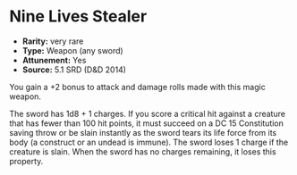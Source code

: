 
# Nine Lives Stealer

* **Rarity:** very rare
* **Type:** Weapon (any sword)
* **Attunement:** Yes
* **Source:** 5.1 SRD (D&D 2014)


You gain a +2 bonus to attack and damage rolls made with this magic weapon.

The sword has 1d8 + 1 charges. If you score a critical hit against a creature that has fewer than 100 hit points, it must succeed on a DC 15 Constitution saving throw or be slain instantly as the sword tears its life force from its body (a construct or an undead is immune). The sword loses 1 charge if the creature is slain. When the sword has no charges remaining, it loses this property.
